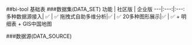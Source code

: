 ##bi-tool 基础表
###数据集(DATA_SET)
功能 | 社区版 | 企业版
---|:---:|:---:
多种数据源接入| :white_check_mark: | :white_check_mark: 
拖拽式自助多维分析|:white_check_mark: | :white_check_mark: 
20多种图形展示|:white_check_mark: | :white_check_mark: + 明细表 + GIS中国地图

###数据源(DATA_SOURCE)